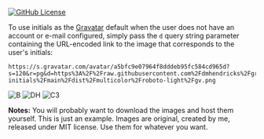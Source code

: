 [![GitHub License](https://img.shields.io/badge/license-MIT-yellow.svg)](https://raw.githubusercontent.com/dmhendricks/gravatar-initials/main/LICENSE)

To use initials as the [Gravatar](https://gravatar.com/) default when the user does not have an account or e-mail configured, simply pass the `d` query string parameter containing the URL-encoded link to the image that corresponds to the user's initials:

```
https://s.gravatar.com/avatar/a5bfc9e07964f8dddeb95fc584cd965d?s=120&r=pg&d=https%3A%2F%2Fraw.githubusercontent.com%2Fdmhendricks%2Fgravatar-initials%2Fmain%2Fdist%2Fmulticolor%2Froboto-light%2Fgv.png
```
![B](https://s.gravatar.com/avatar/a5bfc9e07964f8dddeb95fc584cd965d?s=120&r=pg&d=https%3A%2F%2Fraw.githubusercontent.com%2Fdmhendricks%2Fgravatar-initials%2Fmain%2Fdist%2Fmulticolor%2Froboto-light%2Fb.png)
![DH](https://s.gravatar.com/avatar/a5bfc9e07964f8dddeb95fc584cd965d?s=120&r=pg&d=https%3A%2F%2Fraw.githubusercontent.com%2Fdmhendricks%2Fgravatar-initials%2Fmain%2Fdist%2Fsky-blue%2Froboto-light%2Fdh.png)
![C3](https://s.gravatar.com/avatar/a5bfc9e07964f8dddeb95fc584cd965d?s=120&r=pg&d=https%3A%2F%2Fraw.githubusercontent.com%2Fdmhendricks%2Fgravatar-initials%2Fmain%2Fdist%2Fmulticolor%2Froboto-light%2Fr2.png)

**Notes:** You will probably want to download the images and host them yourself. This is just an example. Images are original, created by me, released under MIT license. Use them for whatever you want.
